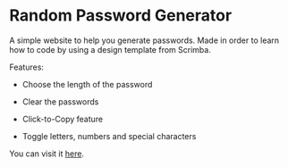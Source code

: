 # Random Password Generator

A simple website to help you generate passwords. Made in order to learn how to code by using a design template from Scrimba.

Features:

- Choose the length of the password

- Clear the passwords

- Click-to-Copy feature

- Toggle letters, numbers and special characters 

You can visit it [here](https://raton-password-generator.netlify.app/).
